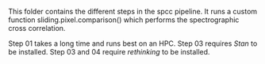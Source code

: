 This folder contains the different steps in the spcc pipeline. It runs a custom function sliding.pixel.comparison() which performs the spectrographic cross correlation. 

Step 01 takes a long time and runs best on an HPC. 
Step 03 requires *Stan* to be installed. 
Step 03 and 04 require *rethinking* to be installed.